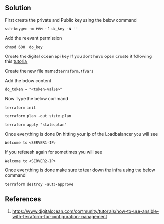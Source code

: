 ## Solution

First create the private and Public key using the below command 

```
ssh-keygen -m PEM -f do_key -N ""
```

Add the relevant permission

```
chmod 600  do_key
```
Create the digital ocean api key If you dont have open create it following this [tutorial](https://www.digitalocean.com/community/tutorials/how-to-create-a-digitalocean-space-and-api-key)

Create the new file named`terraform.tfvars` 

Add the below content 

```
do_token = "<token-value>"
```
Now Type the below command 

```
terraform init
```

```
terraform plan -out state.plan
```

```
terraform apply "state.plan"
```

Once everything is done On hitting your ip  of the Loadbalancer you will see 

```
Welcome to <SERVER1-IP>
```

If you referesh again for sometimes you will see

```
Welcome to <SERVER2-IP>
```
Once everything is done make sure to tear down the infra using the below command

```
terraform destroy -auto-approve
```

## References
1. https://www.digitalocean.com/community/tutorials/how-to-use-ansible-with-terraform-for-configuration-management
